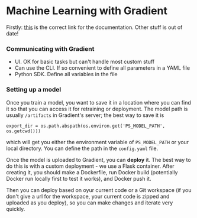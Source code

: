 # Machine Learning with Gradient

Firstly: [this](https://docs.paperspace.com/) is the correct link for the documentation. Other stuff is out of date!

### Communicating with Gradient

- UI. OK for basic tasks but can't handle most custom stuff
- Can use the CLI. If so convenient to define all parameters in a YAML file
- Python SDK. Define all variables in the file

### Setting up a model

Once you train a model, you want to save it in a location where you can find it so that you can access it for retraining or deployment. The model path is usually `/artifacts` in Gradient's server; the best way to save it is 

`export_dir = os.path.abspath(os.environ.get('PS_MODEL_PATH', os.getcwd()))`

which will get you either the environment variable of `PS_MODEL_PATH` or your local directory. You can define the path in the `config.yaml` file.

Once the model is uploaded to Gradient, you can **deploy** it. The best way to do this is with a custom deployment - we use a Flask container. After creating it, you should make a Dockerfile, run Docker build (potentially Docker run locally first to test it works), and Docker push it.

Then you can deploy based on oyur current code or a Git workspace (if you don't give a url for the workspace, your current code is zipped and uploaded as you deploy), so you can make changes and iterate very quickly. 

